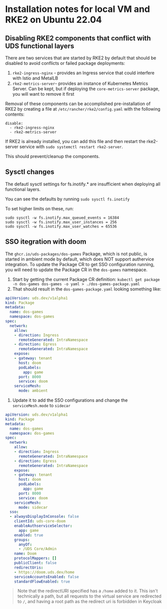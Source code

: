 # Installation notes for local VM and RKE2 on Ubuntu 22.04

## Disabling RKE2 components that conflict with UDS functional layers
There are two services that are started by RKE2 by default that should be disabled to avoid conflicts or failed package deployments:
1. `rke2-ingress-nginx` - provides an Ingress service that could interfere with Istio and MetalLB
1. `rke2-metrics-server`- provides an instance of Kubernetes Metrics Server.  Can be kept, but if deploying the `core-metrics-server` package, you will want to remove it first

Removal of these components can be accomplished pre-installation of RKE2 by creating a file at `/etc/rancher/rke2/config.yaml` with the following contents:
```
disable:
  - rke2-ingress-nginx
  - rke2-metrics-server
```

If RKE2 is already installed, you can add this file and then restart the rke2-server service with `sudo systemctl restart rke2-server`.  

This should prevent/cleanup the components.

## Sysctl changes
The defautl sysctl settings for fs.inotify.* are insufficient when deploying all functional layers.

You can see the defaults by running `sudo sysctl fs.inotify`

To set higher limits on these, run:
```
sudo sysctl -w fs.inotify.max_queued_events = 16384
sudo sysctl -w fs.inotify.max_user_instances = 256
sudo sysctl -w fs.inotify.max_user_watches = 65536
```

## SSO itegration with doom
The `ghcr.io/uds-packages/dos-games` Package, which is not public, is started in ambient mode by default, which does NOT support authervice integration.  To update the Package CR to get SSO configuration running, you will need to update the Package CR in the `dos-games` namespace.

1. Start by getting the current Package CR definition: `kubectl get package -n dos-games dos-games -o yaml > ./dos-games-package.yaml`
1. That should result in the `dos-games-package.yaml` looking something like:
```yaml
apiVersion: uds.dev/v1alpha1
kind: Package
metadata:
  name: dos-games
  namespace: dos-games
spec:
  network:
    allow:
    - direction: Ingress
      remoteGenerated: IntraNamespace
    - direction: Egress
      remoteGenerated: IntraNamespace
    expose:
    - gateway: tenant
      host: doom
      podLabels:
        app: game
      port: 8000
      service: doom
    serviceMesh:
      mode: ambient
```

1. Update it to add the SSO configurations and change the `serviceMesh.mode` to `sidecar`
```yaml
apiVersion: uds.dev/v1alpha1
kind: Package
metadata:
  name: dos-games
  namespace: dos-games
spec:
  network:
    allow:
    - direction: Ingress
      remoteGenerated: IntraNamespace
    - direction: Egress
      remoteGenerated: IntraNamespace
    expose:
    - gateway: tenant
      host: doom
      podLabels:
        app: game
      port: 8000
      service: doom
    serviceMesh:
      mode: sidecar
  sso:
  - alwaysDisplayInConsole: false
    clientId: uds-core-doom
    enableAuthserviceSelector:
      app: game
    enabled: true
    groups:
      anyOf:
      - /UDS Core/Admin
    name: Doom
    protocolMappers: []
    publicClient: false
    redirectUris:
    - https://doom.uds.dev/home
    serviceAccountsEnabled: false
    standardFlowEnabled: true
```
>Note that the redirectURI specified has a `/home` added to it.  This isn't technically a path, but all requests to the virtual service are redirected to `/`, and having a root path as the redirect uri is forbidden in Keycloak
